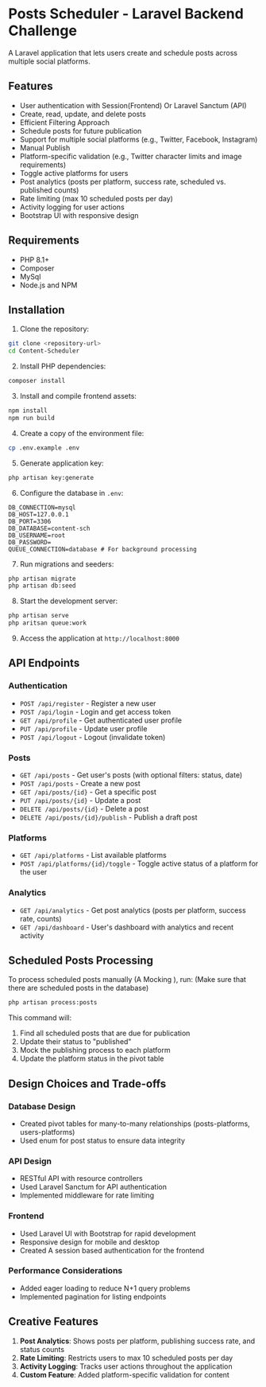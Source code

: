 # Posts Scheduler - Laravel Backend Challenge

A Laravel application that lets users create and schedule posts across multiple social platforms.

## Features

- User authentication with Session(Frontend) Or Laravel Sanctum (API)
- Create, read, update, and delete posts
- Efficient Filtering Approach
- Schedule posts for future publication
- Support for multiple social platforms (e.g., Twitter, Facebook, Instagram)
- Manual Publish
- Platform-specific validation (e.g., Twitter character limits and image requirements)
- Toggle active platforms for users
- Post analytics (posts per platform, success rate, scheduled vs. published counts)
- Rate limiting (max 10 scheduled posts per day)
- Activity logging for user actions
- Bootstrap UI with responsive design

## Requirements

- PHP 8.1+
- Composer
- MySql
- Node.js and NPM

## Installation

1. Clone the repository:
```bash
git clone <repository-url>
cd Content-Scheduler
```

2. Install PHP dependencies:
```bash
composer install
```

3. Install and compile frontend assets:
```bash
npm install
npm run build
```

4. Create a copy of the environment file:
```bash
cp .env.example .env
```

5. Generate application key:
```bash
php artisan key:generate
```

6. Configure the database in `.env`:
```
DB_CONNECTION=mysql
DB_HOST=127.0.0.1
DB_PORT=3306
DB_DATABASE=content-sch
DB_USERNAME=root
DB_PASSWORD=
QUEUE_CONNECTION=database # For background processing
```
7. Run migrations and seeders:
```bash
php artisan migrate
php artisan db:seed
```

8. Start the development server:
```bash
php artisan serve
php aritsan queue:work
```
9. Access the application at `http://localhost:8000`

## API Endpoints

### Authentication

- `POST /api/register` - Register a new user
- `POST /api/login` - Login and get access token
- `GET /api/profile` - Get authenticated user profile
- `PUT /api/profile` - Update user profile
- `POST /api/logout` - Logout (invalidate token)

### Posts

- `GET /api/posts` - Get user's posts (with optional filters: status, date)
- `POST /api/posts` - Create a new post
- `GET /api/posts/{id}` - Get a specific post
- `PUT /api/posts/{id}` - Update a post
- `DELETE /api/posts/{id}` - Delete a post
- `DELETE /api/posts/{id}/publish` - Publish a draft post

### Platforms

- `GET /api/platforms` - List available platforms
- `POST /api/platforms/{id}/toggle` - Toggle active status of a platform for the user

### Analytics

- `GET /api/analytics` - Get post analytics (posts per platform, success rate, counts)
- `GET /api/dashboard` - User's dashboard with analytics and recent activity

## Scheduled Posts Processing

To process scheduled posts manually (A Mocking ), run: (Make sure that there are scheduled posts in the database)

```bash
php artisan process:posts
```

This command will:
1. Find all scheduled posts that are due for publication
2. Update their status to "published"
3. Mock the publishing process to each platform
4. Update the platform status in the pivot table

## Design Choices and Trade-offs

### Database Design

- Created pivot tables for many-to-many relationships (posts-platforms, users-platforms)
- Used enum for post status to ensure data integrity

### API Design

- RESTful API with resource controllers
- Used Laravel Sanctum for API authentication
- Implemented middleware for rate limiting

### Frontend

- Used Laravel UI with Bootstrap for rapid development
- Responsive design for mobile and desktop
- Created A session based authentication for the frontend 

### Performance Considerations

- Added eager loading to reduce N+1 query problems
- Implemented pagination for listing endpoints

## Creative Features

1. **Post Analytics**: Shows posts per platform, publishing success rate, and status counts
2. **Rate Limiting**: Restricts users to max 10 scheduled posts per day
3. **Activity Logging**: Tracks user actions throughout the application
4. **Custom Feature**: Added platform-specific validation for content

